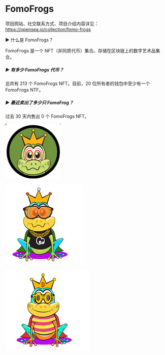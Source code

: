 # FomoFrogs

项目网站、社交联系方式、项目介绍内容详见：https://opensea.io/collection/fomo-frogs

 

 ▶ 什么是 FomoFrogs？

FomoFrogs 是一个 NFT（非同质代币）集合。存储在区块链上的数字艺术品集合。

##### ▶ 有多少 FomoFrogs 代币？

总共有 213 个 FomoFrogs NFT。目前，20 位所有者的钱包中至少有一个 FomoFrogs NTF。

##### ▶ 最近卖出了多少只 FomoFrog？

过去 30 天内售出 0 个 FomoFrogs NFT。



![nft](01.png)

![nft](02.png)



![nft](03.png)


